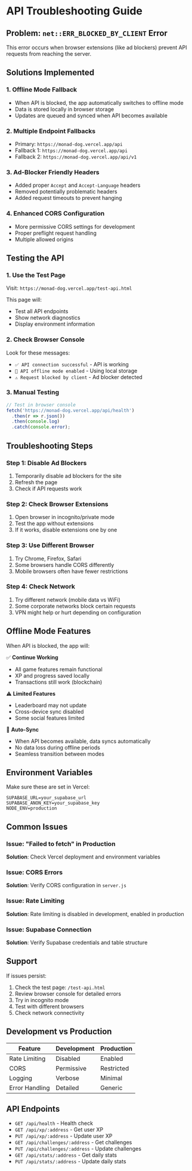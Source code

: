 # API Troubleshooting Guide

## Problem: `net::ERR_BLOCKED_BY_CLIENT` Error

This error occurs when browser extensions (like ad blockers) prevent API requests from reaching the server.

## Solutions Implemented

### 1. **Offline Mode Fallback**
- When API is blocked, the app automatically switches to offline mode
- Data is stored locally in browser storage
- Updates are queued and synced when API becomes available

### 2. **Multiple Endpoint Fallbacks**
- Primary: `https://monad-dog.vercel.app/api`
- Fallback 1: `https://monad-dog.vercel.app/api`
- Fallback 2: `https://monad-dog.vercel.app/api/v1`

### 3. **Ad-Blocker Friendly Headers**
- Added proper `Accept` and `Accept-Language` headers
- Removed potentially problematic headers
- Added request timeouts to prevent hanging

### 4. **Enhanced CORS Configuration**
- More permissive CORS settings for development
- Proper preflight request handling
- Multiple allowed origins

## Testing the API

### 1. **Use the Test Page**
Visit: `https://monad-dog.vercel.app/test-api.html`

This page will:
- Test all API endpoints
- Show network diagnostics
- Display environment information

### 2. **Check Browser Console**
Look for these messages:
- `✅ API connection successful` - API is working
- `🔄 API offline mode enabled` - Using local storage
- `⚠️ Request blocked by client` - Ad blocker detected

### 3. **Manual Testing**
```javascript
// Test in browser console
fetch('https://monad-dog.vercel.app/api/health')
  .then(r => r.json())
  .then(console.log)
  .catch(console.error);
```

## Troubleshooting Steps

### Step 1: Disable Ad Blockers
1. Temporarily disable ad blockers for the site
2. Refresh the page
3. Check if API requests work

### Step 2: Check Browser Extensions
1. Open browser in incognito/private mode
2. Test the app without extensions
3. If it works, disable extensions one by one

### Step 3: Use Different Browser
1. Try Chrome, Firefox, Safari
2. Some browsers handle CORS differently
3. Mobile browsers often have fewer restrictions

### Step 4: Check Network
1. Try different network (mobile data vs WiFi)
2. Some corporate networks block certain requests
3. VPN might help or hurt depending on configuration

## Offline Mode Features

When API is blocked, the app will:

✅ **Continue Working**
- All game features remain functional
- XP and progress saved locally
- Transactions still work (blockchain)

⚠️ **Limited Features**
- Leaderboard may not update
- Cross-device sync disabled
- Some social features limited

🔄 **Auto-Sync**
- When API becomes available, data syncs automatically
- No data loss during offline periods
- Seamless transition between modes

## Environment Variables

Make sure these are set in Vercel:

```env
SUPABASE_URL=your_supabase_url
SUPABASE_ANON_KEY=your_supabase_key
NODE_ENV=production
```

## Common Issues

### Issue: "Failed to fetch" in Production
**Solution**: Check Vercel deployment and environment variables

### Issue: CORS Errors
**Solution**: Verify CORS configuration in `server.js`

### Issue: Rate Limiting
**Solution**: Rate limiting is disabled in development, enabled in production

### Issue: Supabase Connection
**Solution**: Verify Supabase credentials and table structure

## Support

If issues persist:
1. Check the test page: `/test-api.html`
2. Review browser console for detailed errors
3. Try in incognito mode
4. Test with different browsers
5. Check network connectivity

## Development vs Production

| Feature | Development | Production |
|---------|-------------|------------|
| Rate Limiting | Disabled | Enabled |
| CORS | Permissive | Restricted |
| Logging | Verbose | Minimal |
| Error Handling | Detailed | Generic |

## API Endpoints

- `GET /api/health` - Health check
- `GET /api/xp/:address` - Get user XP
- `PUT /api/xp/:address` - Update user XP
- `GET /api/challenges/:address` - Get challenges
- `PUT /api/challenges/:address` - Update challenges
- `GET /api/stats/:address` - Get daily stats
- `PUT /api/stats/:address` - Update daily stats 